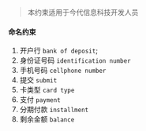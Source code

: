 > 本约束适用于今代信息科技开发人员
####  命名约束

1. 开户行  `bank of deposit`;
2. 身份证号码  `identification number`
3. 手机号码 `cellphone number`
4. 提交 `submit`
5. 卡类型 `card type`
6. 支付 `payment`
7. 分期付款 `installment`
8. 剩余金额 `balance`
